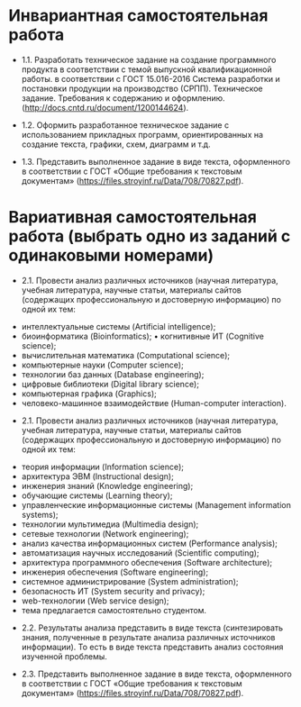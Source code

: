 # Инвариантная самостоятельная работа

- 1.1. Разработать техническое задание на создание программного продукта в соответствии с темой выпускной квалификационной работы. в соответствии с ГОСТ 15.016-2016 Система разработки и постановки продукции на производство (СРПП). Техническое задание. Требования к содержанию и оформлению. (http://docs.cntd.ru/document/1200144624).

- 1.2. Оформить разработанное техническое задание с использованием прикладных программ, ориентированных на создание текста, графики, схем, диаграмм и т.д.

- 1.3. Представить выполненное задание в виде текста, оформленного в соответствии с ГОСТ «Общие требования к текстовым документам» (https://files.stroyinf.ru/Data/708/70827.pdf).

# Вариативная самостоятельная работа (выбрать одно из заданий с одинаковыми номерами)

- 2.1. Провести анализ различных источников (научная литература, учебная литература, научные статьи, материалы сайтов (содержащих профессиональную и достоверную информацию) по одной их тем:
*  интеллектуальные системы (Artificial intelligence);
*   биоинформатика (Bioinformatics); • когнитивные ИТ (Cognitive science);
*   вычислительная математика (Computational science);
*   компьютерные науки (Computer science);
*   технологии баз данных (Database engineering);
*   цифровые библиотеки (Digital library science);
*   компьютерная графика (Graphics);
*   человеко-машинное взаимодействие (Human-computer interaction).

- 2.1. Провести анализ различных источников (научная литература, учебная литература, научные статьи, материалы сайтов (содержащих профессиональную и достоверную информацию) по одной их тем:
* теория информации (Information science);
* архитектура ЭВМ (Instructional design);
* инженерия знаний (Knowledge engineering);
* обучающие системы (Learning theory);
* управленческие информационные системы (Management information systems);
* технологии мультимедиа (Multimedia design);
* сетевые технологии (Network engineering);
* анализ качества информационных систем (Performance analysis);
* автоматизация научных исследований (Scientific computing);
* архитектура программного обеспечения (Software architecture);
* инженерия обеспечения (Software engineering);
* системное администрирование (System administration);
* безопасность ИТ (System security and privacy);
* web-технологии (Web service design);
* тема предлагается самостоятельно студентом.

- 2.2. Результаты анализа представить в виде текста (синтезировать знания, полученные в результате анализа различных источников информации). То есть в виде текста представить анализ состояния изученной проблемы.

- 2.3. Представить выполненное задание в виде текста, оформленного в соответствии с ГОСТ «Общие требования к текстовым документам» (https://files.stroyinf.ru/Data/708/70827.pdf).
